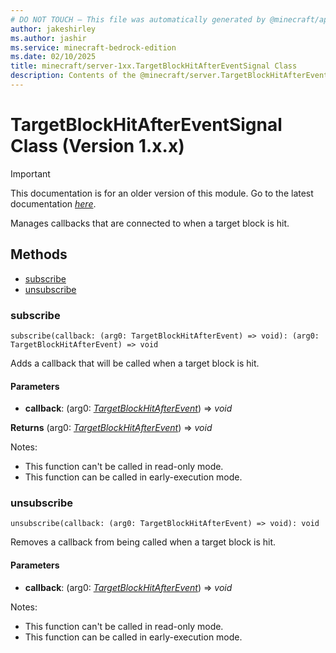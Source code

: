 ```yaml
---
# DO NOT TOUCH — This file was automatically generated by @minecraft/api-docs-generator, to report problems file an issue at https://github.com/Mojang/minecraft-scripting-libraries
author: jakeshirley
ms.author: jashir
ms.service: minecraft-bedrock-edition
ms.date: 02/10/2025
title: minecraft/server-1xx.TargetBlockHitAfterEventSignal Class
description: Contents of the @minecraft/server.TargetBlockHitAfterEventSignal class (Version 1.x.x).
---
```

# TargetBlockHitAfterEventSignal Class (Version 1.x.x)

> [!IMPORTANT]
> This documentation is for an older version of this module. Go to the latest documentation [*here*](../../../scriptapi/minecraft/server/TargetBlockHitAfterEventSignal.md).

Manages callbacks that are connected to when a target block is hit.

## Methods
- [subscribe](#subscribe)
- [unsubscribe](#unsubscribe)

### **subscribe**
`
subscribe(callback: (arg0: TargetBlockHitAfterEvent) => void): (arg0: TargetBlockHitAfterEvent) => void
`

Adds a callback that will be called when a target block is hit.

#### **Parameters**
- **callback**: (arg0: [*TargetBlockHitAfterEvent*](TargetBlockHitAfterEvent.md)) => *void*

**Returns** (arg0: [*TargetBlockHitAfterEvent*](TargetBlockHitAfterEvent.md)) => *void*
  
Notes:
- This function can't be called in read-only mode.
- This function can be called in early-execution mode.

### **unsubscribe**
`
unsubscribe(callback: (arg0: TargetBlockHitAfterEvent) => void): void
`

Removes a callback from being called when a target block is hit.

#### **Parameters**
- **callback**: (arg0: [*TargetBlockHitAfterEvent*](TargetBlockHitAfterEvent.md)) => *void*
  
Notes:
- This function can't be called in read-only mode.
- This function can be called in early-execution mode.
